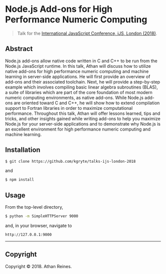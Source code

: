 # Node.js Add-ons for High Performance Numeric Computing

> Talk for the [International JavaScript Conference, iJS, London (2018)][ijs-london-2018].


## Abstract

Node.js add-ons allow native code written in C and C++ to be run from the Node.js JavaScript runtime. In this talk, Athan will discuss how to utilize native add-ons for high performance numeric computing and machine learning in server-side applications. He will first provide an overview of add-ons and their associated toolchain. Next, he will provide a step-by-step example which involves compiling basic linear algebra subroutines (BLAS), a suite of libraries which are part of the core foundation of most modern numeric computing environments, as native add-ons. While Node.js add-ons are oriented toward C and C++, he will show how to extend compilation support to Fortran libraries in order to maximize computational performance. Throughout this talk, Athan will offer lessons learned, tips and tricks, and other insights gained while writing add-ons to help you maximize Node.js for your server-side applications and to demonstrate why Node.js is an excellent environment for high performance numeric computing and machine learning.

## Installation

``` bash
$ git clone https://github.com/kgryte/talks-ijs-london-2018
```

and

``` bash
$ npm install
```


## Usage

From the top-level directory,

``` bash
$ python -m SimpleHTTPServer 9000
```

and, in your browser, navigate to

```
http://127.0.0.1:9000
```


---

## Copyright

Copyright &copy; 2018. Athan Reines.


[ijs-london-2018]: https://javascript-conference.com/program/
